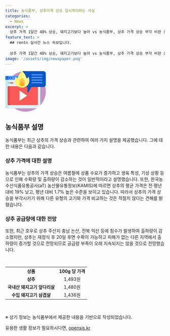 ```yaml
---
title: 농식품부, 상추가격 상승 일시적이라는 사실
categories:
  - News
excerpt: >
  상추 가격 1달간 48% 상승, 돼지고기보다 높아 vs 농식품부, 상추 가격 상승 부각 비판 상추는 여름철 공급량 감소로 가격상승, 하지만 현재 전년 동월 대비 19% 낮음을 확인할 수 있었다. 농식품부는 상추 가격 상승을 부각시키는 비교는 적절치 않다고 밝히고 있으며, 호우 피해로 일시적인 가격 상승이 있지만 공급량 부족이 오래 지속되지는 않을 전망이라고 설명하고 있다. (출처: 정책브리핑)
feature_text: >
  ## rentn 실시간 뉴스 속보입니다.

  상추 가격 1달간 48% 상승, 돼지고기보다 높아 vs 농식품부, 상추 가격 상승 부각 비판 상추는 여름철 공급량 감소로 가격상승, 하지만 현재 전년 동월 대비 19% 낮음을 확인할 수 있었다. 농식품부는 상추 가격 상승을 부각시키는 비교는 적절치 않다고 밝히고 있으며, 호우 피해로 일시적인 가격 상승이 있지만 공급량 부족이 오래 지속되지는 않을 전망이라고 설명하고 있다. (출처: 정책브리핑)
image: '/assets/img/newspaper.png'
---
```


<p><img src="/assets/img/news.png" alt="rentncar 속보" /></p>

<h2 data-ke-size="size26">농식품부 설명</h2>

<p>농식품부는 최근 상추의 가격 상승과 관련하여 여러 가지 설명을 제공했습니다. 그에 대한 내용은 다음과 같습니다.</p>

<h3>상추 가격에 대한 설명</h3>

<p data-ke-size="size16">농식품부는 상추의 가격 상승은 여름철에 상품 수요가 증가하고 생육 특성, 기상 상황 등으로 인해 수확량 및 출하량이 감소하는 것이 일반적이라고 설명했습니다. 또한, 한국농수산식품유통공사(aT) 농산물유통정보(KAMIS)에 따르면 상추의 평균 가격은 전·평년 대비 19% 낮고, 평년 대비 1.7% 높은 수준을 보이고 있습니다. 따라서 상추의 가격 상승을 부각시키기 위해 다른 유형의 고기와 가격 비교하는 것은 적절치 않다는 견해를 밝혔습니다.</p>

<h3>상추 공급량에 대한 전망</h3>

<p data-ke-size="size16">또한, 최근 호우로 상추 주산지 충남 논산, 전북 익산 등에 침수가 발생하여 출하량이 감소했지만, 상추는 재정식 후 20일 후면 수확이 가능하고 피해가 없는 다른 지역에서 출하량이 증가할 것으로 전망되므로 공급량 부족이 오래 지속되지는 않을 것으로 전망했습니다.</p>

<p data-ke-size="size16">&nbsp;</p>

<table>
  <tbody>
    <tr>
      <td style="text-align: center; height: 17px;"><b>상품</b></td>
      <td style="text-align: center; height: 17px;"><b>100g 당 가격</b></td>
    </tr>
    <tr>
      <td style="text-align: center; height: 17px;"><b>상추</b></td>
      <td style="text-align: center; height: 17px;">1,493원</td>
    </tr>
    <tr>
      <td style="text-align: center; height: 17px;"><b>국내산 돼지고기 앞다리살</b></td>
      <td style="text-align: center; height: 17px;">1,480원</td>
    </tr>
    <tr>
      <td style="text-align: center; height: 17px;"><b>수입 돼지고기 삼겹살</b></td>
      <td style="text-align: center; height: 17px;">1,436원</td>
    </tr>
  </tbody>
</table>

<p data-ke-size="size16">&nbsp;</p>

<p data-ke-size="size16">※ 상기 정보는 농식품부에서 제공한 내용을 기반으로 작성되었습니다.</p>
유용한 생활 정보가 필요하시다면, <a href="https://opensis.kr" rel="dofollow">opensis.kr</a>


